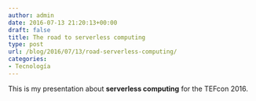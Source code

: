 ```yaml
---
author: admin
date: 2016-07-13 21:20:13+00:00
draft: false
title: The road to serverless computing
type: post
url: /blog/2016/07/13/road-serverless-computing/
categories:
- Tecnología
---
```


This is my presentation about **serverless computing** for the TEFcon 2016.


